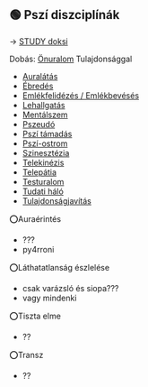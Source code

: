 ## 🟢 Pszí diszciplínák

→ [STUDY doksi](https://github.com/kaktusztea/km100/wiki/STUDY.pszi.diszciplinak)

Dobás: [Önuralom](014_01_tulajdonsagok.md#-önuralom-️) Tulajdonsággal

- [Auralátás](diszciplinak.pszi/auralatas.md)
- [Ébredés](diszciplinak.pszi/ebredes.md)
- [Emlékfelidézés / Emlékbevésés](diszciplinak.pszi/emlekfelidezes_beveses.md)
- [Lehallgatás](diszciplinak.pszi/lehallgatas.md)
- [Mentálszem](diszciplinak.pszi/mentalszem.md)
- [Pszeudó](diszciplinak.pszi/pszeudo.md)
- [Pszí támadás](diszciplinak.pszi/pszi_tamadas.md)
- [Pszí-ostrom](diszciplinak.pszi/pszi-ostrom.md)
- [Szinesztézia](diszciplinak.pszi/szinesztezia.md)
- [Telekinézis](diszciplinak.pszi/telekinezis.md)
- [Telepátia](diszciplinak.pszi/telepatia.md)
- [Testuralom](diszciplinak.slan/testuralom.md)
- [Tudati háló](diszciplinak.pszi/tudati_halo.md)
- [Tulajdonságjavítás](diszciplinak.slan/tulajdonsagjavitas.md)

⭕Auraérintés
- ???
- py4rroni

⭕Láthatatlanság észlelése
- csak varázsló és siopa???
- vagy mindenki

⭕Tiszta elme
- ??

⭕Transz
- ??
